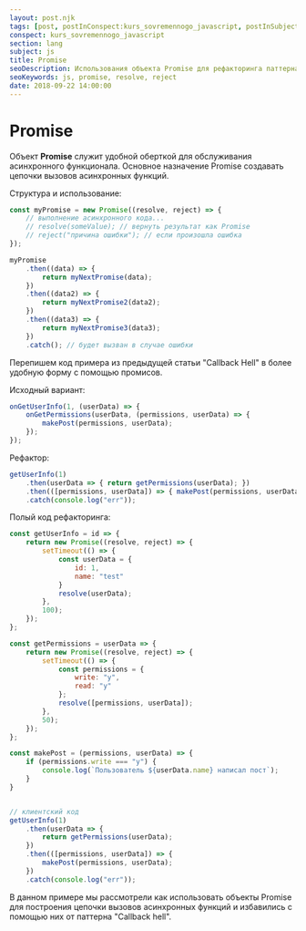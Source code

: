 ```yaml
---
layout: post.njk
tags: [post, postInConspect:kurs_sovremennogo_javascript, postInSubject:js, postInSection:lang]
conspect: kurs_sovremennogo_javascript
section: lang
subject: js
title: Promise
seoDescription: Использования объекта Promise для рефакторинга паттерна "Callback Hell"
seoKeywords: js, promise, resolve, reject
date: 2018-09-22 14:00:00
---
```

# Promise

Объект **Promise** служит удобной оберткой для обслуживания асинхронного функционала. Основное назначение Promise создавать цепочки вызовов асинхронных функций.

Структура и использование:

```js
const myPromise = new Promise((resolve, reject) => {
    // выполнение асинхронного кода...
    // resolve(someValue); // вернуть результат как Promise
    // reject("причина ошибки"); // если произошла ошибка
});

myPromise
    .then((data) => {
        return myNextPromise(data);
    })
    .then((data2) => {
        return myNextPromise2(data2);
    })
    .then((data3) => {
        return myNextPromise3(data3);
    })
    .catch(); // будет вызван в случае ошибки
```

Перепишем код примера из предыдущей статьи "Callback Hell" в более удобную форму с помощью промисов.

Исходный вариант:

```js
onGetUserInfo(1, (userData) => {
    onGetPermissions(userData, (permissions, userData) => {
        makePost(permissions, userData);
    });
});
```

Рефактор:

```js
getUserInfo(1)
    .then(userData => { return getPermissions(userData); })
    .then(([permissions, userData]) => { makePost(permissions, userData); })
    .catch(console.log("err"));
```

Полый код рефакторинга:

```js
const getUserInfo = id => {
    return new Promise((resolve, reject) => {
        setTimeout(() => {
            const userData = {
                id: 1,
                name: "test"
            }
            resolve(userData);
        },
        100);
    });
};

const getPermissions = userData => {
    return new Promise((resolve, reject) => {
        setTimeout(() => {
            const permissions = {
                write: "y",
                read: "y"
            };
            resolve([permissions, userData]);
        },
        50);
    });
};

const makePost = (permissions, userData) => {
    if (permissions.write === "y") {
        console.log(`Пользователь ${userData.name} написал пост`);
    }
}


// клиентский код
getUserInfo(1)
    .then(userData => {
        return getPermissions(userData);
    })
    .then(([permissions, userData]) => {
        makePost(permissions, userData);
    })
    .catch(console.log("err"));
```

В данном примере мы рассмотрели как использовать объекты Promise для построения цепочки вызовов асинхронных функций и избавились с помощью них от паттерна "Callback hell".